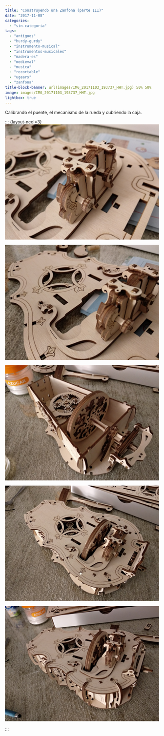 ```yaml
---
title: "Construyendo una Zanfona (parte III)"
date: "2017-11-08"
categories: 
  - "sin-categoria"
tags: 
  - "antiguos"
  - "hurdy-gurdy"
  - "instrumento-musical"
  - "instrumentos-musicales"
  - "madera-es"
  - "medieval"
  - "musica"
  - "recortable"
  - "ugears"
  - "zanfona"
title-block-banner: url(images/IMG_20171103_193737_HHT.jpg) 50% 50% 
image: images/IMG_20171103_193737_HHT.jpg
lightbox: true
---
```


Calibrando el puente, el mecanismo de la rueda y cubriendo la caja.


::: {layout-ncol=3}
![](images/IMG_20171103_190120_HHT.jpg) 

![](images/IMG_20171103_190123_HHT.jpg) 

![](images/IMG_20171103_193009_HHT.jpg) 

![](images/IMG_20171103_193259_HHT.jpg) 

![](images/IMG_20171103_193737_HHT.jpg) 

:::